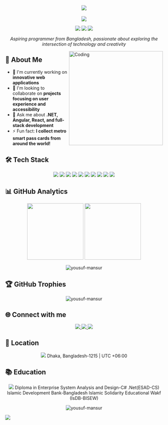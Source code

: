 <h1 align="center">
  <img src="https://readme-typing-svg.herokuapp.com/?lines=Welcome+to+my+Code+Camp!;I'm+Md.+Yousuf+Mansur&center=true&size=25&color=8E2DE2">
</h1>

<p align="center">
  <img src="https://capsule-render.vercel.app/api?type=waving&color=gradient&text=Full-Stack%20Developer&height=100&section=header&animation=fadeIn&fontColor=fff&fontSize=40&fontAlignY=40"/>
</p>

<p align="center">
  <a href="https://www.linkedin.com/in/md-yousuf-mansur/"><img src="https://img.shields.io/badge/-LinkedIn-0077B5?style=for-the-badge&logo=linkedin&logoColor=white"/></a>
  <a href="mailto:mansurmdyousuf@gmail.com"><img src="https://img.shields.io/badge/-Email-D14836?style=for-the-badge&logo=gmail&logoColor=white"/></a>
  <a href="http://www.sarkarpalaceinfostore.com"><img src="https://img.shields.io/badge/-Website-1a73e8?style=for-the-badge&logo=google-chrome&logoColor=white"/></a>
</p>

<p align="center">
  <em>Aspiring programmer from Bangladesh, passionate about exploring the intersection of technology and creativity</em>
</p>

<img align="right" alt="Coding" width="300" src="https://cdn.dribbble.com/users/1162077/screenshots/3848914/programmer.gif">

## 💫 About Me

- 🔭 I'm currently working on **innovative web applications**
- 👯 I'm looking to collaborate on **projects focusing on user experience and accessibility**
- 💬 Ask me about **.NET, Angular, React, and full-stack development**
- ⚡ Fun fact: **I collect metro smart pass cards from around the world!**

## 🛠️ Tech Stack

<p align="center">
  <img src="https://img.shields.io/badge/C%23-239120?style=for-the-badge&logo=c-sharp&logoColor=white"/>
  <img src="https://img.shields.io/badge/.NET-512BD4?style=for-the-badge&logo=dotnet&logoColor=white"/>
  <img src="https://img.shields.io/badge/Angular-DD0031?style=for-the-badge&logo=angular&logoColor=white"/>
  <img src="https://img.shields.io/badge/React-20232A?style=for-the-badge&logo=react&logoColor=61DAFB"/>
  <img src="https://img.shields.io/badge/Blazor-512BD4?style=for-the-badge&logo=blazor&logoColor=white"/>
  <img src="https://img.shields.io/badge/MAUI-512BD4?style=for-the-badge&logo=dotnet&logoColor=white"/>
  <img src="https://img.shields.io/badge/JavaScript-F7DF1E?style=for-the-badge&logo=javascript&logoColor=black"/>
  <img src="https://img.shields.io/badge/HTML5-E34F26?style=for-the-badge&logo=html5&logoColor=white"/>
  <img src="https://img.shields.io/badge/CSS3-1572B6?style=for-the-badge&logo=css3&logoColor=white"/>
  <img src="https://img.shields.io/badge/SQL-4479A1?style=for-the-badge&logo=microsoft-sql-server&logoColor=white"/>
</p>

## 📊 GitHub Analytics

<p align="center">
  <img height="180em" src="https://github-readme-stats-eight-theta.vercel.app/api?username=yousuf-mansur&show_icons=true&theme=algolia&include_all_commits=true&count_private=true"/>
  <img height="180em" src="https://github-readme-stats-eight-theta.vercel.app/api/top-langs/?username=yousuf-mansur&layout=compact&langs_count=8&theme=algolia"/>
</p>

<p align="center">
  <img src="https://github-readme-streak-stats.herokuapp.com/?user=yousuf-mansur&theme=algolia" alt="yousuf-mansur" />
</p>

## 🏆 GitHub Trophies

<p align="center">
  <img src="https://github-profile-trophy.vercel.app/?username=yousuf-mansur&theme=algolia&no-frame=false&no-bg=false&margin-w=4" alt="yousuf-mansur" />
</p>

## 🌐 Connect with me

<p align="center">
  <a href="https://www.linkedin.com/in/md-yousuf-mansur/" target="_blank">
    <img src="https://img.icons8.com/fluent/48/000000/linkedin.png"/>
  </a>
  <a href="mailto:mansurmdyousuf@gmail.com" target="_blank">
    <img src="https://img.icons8.com/fluent/48/000000/gmail.png"/>
  </a>
  <a href="http://www.sarkarpalaceinfostore.com" target="_blank">
    <img src="https://img.icons8.com/fluent/48/000000/domain.png"/>
  </a>
</p>

## 📍 Location

<p align="center">
  <img src="https://img.icons8.com/color/48/000000/bangladesh.png"/>
  Dhaka, Bangladesh-1215 | UTC +06:00
</p>

## 📚 Education

<p align="center">
  <img src="https://img.icons8.com/color/48/000000/graduation-cap.png"/>
  Diploma in Enterprise System Analysis and Design-C#  .Net(ESAD-CS)<br>
  Islamic Development Bank-Bangladesh Islamic Solidarity Educational Wakf (IsDB-BISEW)
</p>

<p align="center">
  <img src="https://komarev.com/ghpvc/?username=yousuf-mansur&label=Profile%20views&color=0e75b6&style=flat" alt="yousuf-mansur" />
</p>

<img src="https://capsule-render.vercel.app/api?type=waving&color=gradient&height=100&section=footer"/>
